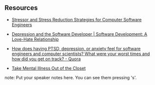 ##  Resources

* [Stressor and Stress Reduction Strategies for Computer Software Engineers](https://www.researchgate.net/publication/11161147_Stressor_and_Stress_Reduction_Strategies_for_Computer_Software_Engineers)

* [Depression and the Software Developer | Software Development: A Love-Hate Relationship](http://sd.jtimothyking.com/2009/04/17/depression-and-the-software-developer/)
* [How does having PTSD, depression, or anxiety feel for software engineers and computer scientists? What were your worst times and how did you get on track? - Quora](https://www.quora.com/How-does-having-PTSD-depression-or-anxiety-feel-for-software-engineers-and-computer-scientists-What-were-your-worst-times-and-how-did-you-get-on-track)
* [Take Mental Illness Out of the Closet](http://www.aish.com/ci/s/Take-Metal-Illness-Out-of-the-Closet.html)

note:
    Put your speaker notes here.
    You can see them pressing 's'.

